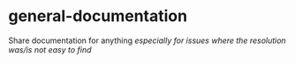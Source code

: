# general-documentation
Share documentation for anything
_especially for issues where the resolution was/is not easy to find_
